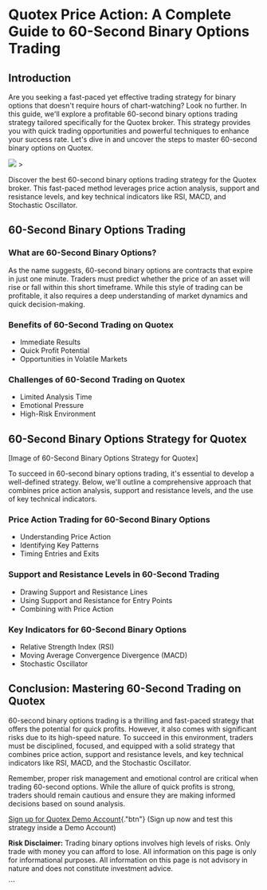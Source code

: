 # Quotex Price Action: A Complete Guide to 60-Second Binary Options Trading

## Introduction

Are you seeking a fast-paced yet effective trading strategy for binary
options that doesn't require hours of chart-watching? Look no further.
In this guide, we'll explore a profitable 60-second binary options
trading strategy tailored specifically for the Quotex broker. This
strategy provides you with quick trading opportunities and powerful
techniques to enhance your success rate. Let's dive in and uncover the
steps to master 60-second binary options on Quotex.

[![](https://static.quotex.io/files/4_en/300_250.jpg)](https://traff.sbs/brokerqxlid)
\>

Discover the best 60-second binary options trading strategy for the
Quotex broker. This fast-paced method leverages price action analysis,
support and resistance levels, and key technical indicators like RSI,
MACD, and Stochastic Oscillator.

## 60-Second Binary Options Trading

### What are 60-Second Binary Options?

As the name suggests, 60-second binary options are contracts that expire
in just one minute. Traders must predict whether the price of an asset
will rise or fall within this short timeframe. While this style of
trading can be profitable, it also requires a deep understanding of
market dynamics and quick decision-making.

### Benefits of 60-Second Trading on Quotex

-   Immediate Results
-   Quick Profit Potential
-   Opportunities in Volatile Markets

### Challenges of 60-Second Trading on Quotex

-   Limited Analysis Time
-   Emotional Pressure
-   High-Risk Environment

## 60-Second Binary Options Strategy for Quotex

\[Image of 60-Second Binary Options Strategy for Quotex\]

To succeed in 60-second binary options trading, it's essential to
develop a well-defined strategy. Below, we'll outline a comprehensive
approach that combines price action analysis, support and resistance
levels, and the use of key technical indicators.

### Price Action Trading for 60-Second Binary Options

-   Understanding Price Action
-   Identifying Key Patterns
-   Timing Entries and Exits

### Support and Resistance Levels in 60-Second Trading

-   Drawing Support and Resistance Lines
-   Using Support and Resistance for Entry Points
-   Combining with Price Action

### Key Indicators for 60-Second Binary Options

-   Relative Strength Index (RSI)
-   Moving Average Convergence Divergence (MACD)
-   Stochastic Oscillator

## Conclusion: Mastering 60-Second Trading on Quotex

60-second binary options trading is a thrilling and fast-paced strategy
that offers the potential for quick profits. However, it also comes with
significant risks due to its high-speed nature. To succeed in this
environment, traders must be disciplined, focused, and equipped with a
solid strategy that combines price action, support and resistance
levels, and key technical indicators like RSI, MACD, and the Stochastic
Oscillator.

Remember, proper risk management and emotional control are critical when
trading 60-second options. While the allure of quick profits is strong,
traders should remain cautious and ensure they are making informed
decisions based on sound analysis.

[Sign up for Quotex Demo
Account](\%22https://www.linkedin.com/redir/redirect?url=https%3A%2F%2Fbroker-qx%2Epro%2F%3Flid%3D355756&urlhash=Firh&trk=article-ssr-frontend-pulse_little-text-block\%22){."btn"}
(Sign up now and test this strategy inside a Demo Account)

**Risk Disclaimer:** Trading binary options involves high levels of
risks. Only trade with money you can afford to lose. All information on
this page is only for informational purposes. All information on this
page is not advisory in nature and does not constitute investment
advice.

\`\`\`

